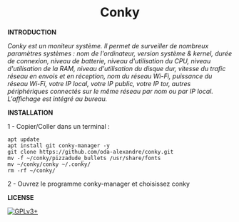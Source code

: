 # **<center>Conky</center>**


**INTRODUCTION**

*Conky est un moniteur système. Il permet de surveiller de nombreux paramètres systèmes : nom de l'ordinateur, version système & kernel, durée de connexion, niveau de batterie, niveau d'utilisation du CPU, niveau d'utilisation de la RAM, niveau d'utilisation du disque dur, vitesse du trafic réseau en envois et en réception, nom du réseau Wi-Fi, puissance du réseau Wi-Fi, votre IP local, votre IP public, votre IP tor, autres périphériques connectés sur le même réseau par nom ou par IP local. L'affichage est intégré au bureau.*


**INSTALLATION**

1 - Copier/Coller dans un terminal :

    apt update
    apt install git conky-manager -y
    git clone https://github.com/oda-alexandre/conky.git
    mv -f ~/conky/pizzadude_bullets /usr/share/fonts
    mv ~/conky/conky ~/.conky/
    rm -rf ~/conky/

2 - Ouvrez le programme conky-manager et choisissez conky


**LICENSE**

[![GPLv3+](http://gplv3.fsf.org/gplv3-127x51.png)](https://github.com/oda-alexandre/conky.github.io/blob/master/LICENSE)
